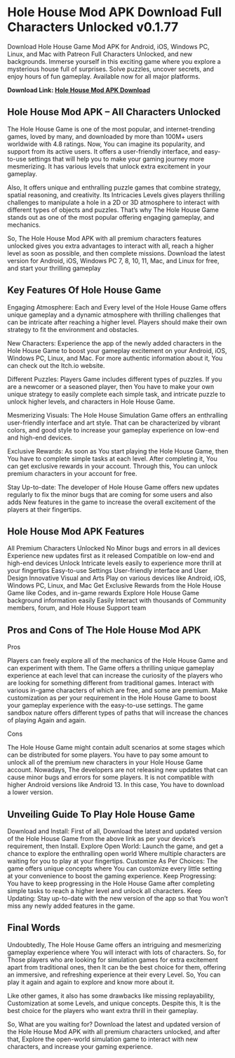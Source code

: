 # Hole House Mod APK Download Full Characters Unlocked v0.1.77
Download Hole House Game Mod APK for Android, iOS, Windows PC, Linux, and Mac with Patreon Full Characters Unlocked, and new backgrounds. Immerse yourself in this exciting game where you explore a mysterious house full of surprises. Solve puzzles, uncover secrets, and enjoy hours of fun gameplay. Available now for all major platforms.

<b> Download Link: <a href="https://holehouseapk.io/">Hole House Mod APK Download</a> </b>

## Hole House Mod APK – All Characters Unlocked
The Hole House Game is one of the most popular, and internet-trending games, loved by many, and downloaded by more than 100M+ users worldwide with 4.8 ratings. Now, You can imagine its popularity, and support from its active users. It offers a user-friendly interface, and easy-to-use settings that will help you to make your gaming journey more mesmerizing. It has various levels that unlock extra excitement in your gameplay.

Also, It offers unique and enthralling puzzle games that combine strategy, spatial reasoning, and creativity. Its Intricacies Levels gives players thrilling challenges to manipulate a hole in a 2D or 3D atmosphere to interact with different types of objects and puzzles. That’s why The Hole House Game stands out as one of the most popular offering engaging gameplay, and mechanics.

So, The Hole House Mod APK with all premium characters features unlocked gives you extra advantages to interact with all, reach a higher level as soon as possible, and then complete missions. Download the latest version for Android, iOS, Windows PC 7, 8, 10, 11, Mac, and Linux for free, and start your thrilling gameplay
## Key Features Of Hole House Game
Engaging Atmosphere: Each and Every level of the Hole House Game offers unique gameplay and a dynamic atmosphere with thrilling challenges that can be intricate after reaching a higher level. Players should make their own strategy to fit the environment and obstacles.

New Characters: Experience the app of the newly added characters in the Hole House Game to boost your gameplay excitement on your Android, iOS, Windows PC, Linux, and Mac. For more authentic information about it, You can check out the Itch.io website.

Different Puzzles: Players Game includes different types of puzzles. If you are a newcomer or a seasoned player, then You have to make your own unique strategy to easily complete each simple task, and intricate puzzle to unlock higher levels, and characters in Hole House Game.

Mesmerizing Visuals: The Hole House Simulation Game offers an enthralling user-friendly interface and art style. That can be characterized by vibrant colors, and good style to increase your gameplay experience on low-end and high-end devices.

Exclusive Rewards: As soon as You start playing the Hole House Game, then You have to complete simple tasks at each level. After completing it, You can get exclusive rewards in your account. Through this, You can unlock premium characters in your account for free. 

Stay Up-to-date: The developer of Hole House Game offers new updates regularly to fix the minor bugs that are coming for some users and also adds New features in the game to increase the overall excitement of the players at their fingertips.

## Hole House Mod APK Features
All Premium Characters Unlocked
No Minor bugs and errors in all devices
Experience new updates first as it released
Compatible on low-end and high-end devices
Unlock Intricate levels easily to experience more thrill at your fingertips
Easy-to-use Settings
User-friendly interface and User Design 
Innovative Visual and Arts 
Play on various devices like Android, iOS, Windows PC, Linux, and Mac
Get Exclusive Rewards from the Hole House Game like Codes, and in-game rewards
Explore Hole House Game background information easily
Easily Interact with thousands of Community members, forum, and Hole House Support team

## Pros and Cons of The Hole House Mod APK
Pros

Players can freely explore all of the mechanics of the Hole House Game and can experiment with them.
The Game offers a thrilling unique gameplay experience at each level that can increase the curiosity of the players who are looking for something different from traditional games.
Interact with various in-game characters of which are free, and some are premium.
Make customization as per your requirement in the Hole House Game to boost your gameplay experience with the easy-to-use settings.
The game sandbox nature offers different types of paths that will increase the chances of playing Again and again.

Cons

The Hole House Game might contain adult scenarios at some stages which can be distributed for some players.
You have to pay some amount to unlock all of the premium new characters in your Hole House Game account.
Nowadays, The developers are not releasing new updates that can cause minor bugs and errors for some players.
It is not compatible with higher Android versions like Android 13. In this case, You have to download a lower version.

## Unveiling Guide To Play Hole House Game
Download and Install: First of all, Download the latest and updated version of the Hole House Game from the above link as per your device’s requirement, then Install.
Explore Open World: Launch the game, and get a chance to explore the enthralling open world Where multiple characters are waiting for you to play at your fingertips.
Customize As Per Choices: The game offers unique concepts where You can customize every little setting at your convenience to boost the gaming experience.
Keep Progressing: You have to keep progressing in the Hole House Game after completing simple tasks to reach a higher level and unlock all characters.
Keep Updating: Stay up-to-date with the new version of the app so that You won’t miss any newly added features in the game.

## Final Words
Undoubtedly, The Hole House Game offers an intriguing and mesmerizing gameplay experience where You will interact with lots of characters. So, for Those players who are looking for simulation games for extra excitement apart from traditional ones, then It can be the best choice for them, offering an immersive, and refreshing experience at their every Level. So, You can play it again and again to explore and know more about it.

Like other games, it also has some drawbacks like missing replayability, Customization at some Levels, and unique concepts. Despite this, It is the best choice for the players who want extra thrill in their gameplay.

So, What are you waiting for? Download the latest and updated version of the Hole House Mod APK with all premium characters unlocked, and after that, Explore the open-world simulation game to interact with new characters, and increase your gaming experience.
